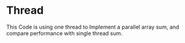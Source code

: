 # Thread

This Code is using one thread to Implement a parallel array sum, and compare performance with single thread sum.
